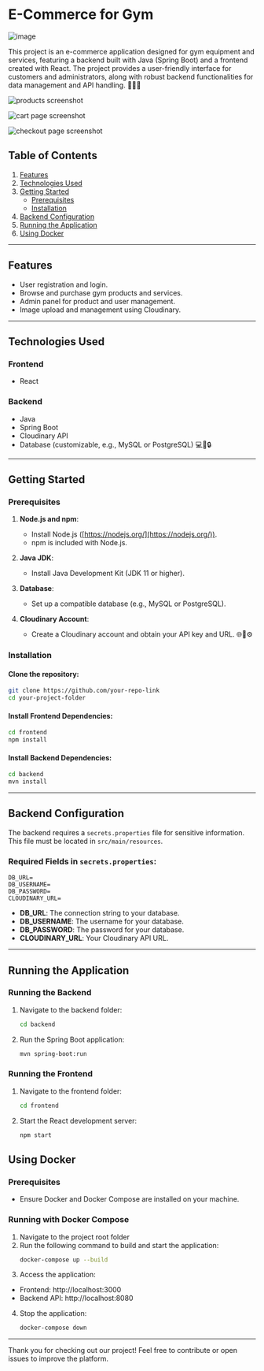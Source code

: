 # E-Commerce for Gym

![image](https://github.com/Theverimix/E-Commerce/blob/main/E-commerce%20Frontend/public/img/github_preview.png?raw=true)

This project is an e-commerce application designed for gym equipment and services, featuring a backend built with Java (Spring Boot) and a frontend created with React. The project provides a user-friendly interface for customers and administrators, along with robust backend functionalities for data management and API handling. 💪🛒✨

![products screenshot](https://github.com/Theverimix/E-Commerce/blob/main/E-commerce%20Frontend/public/img/product_screenshot.png?raw=true)

![cart page screenshot](https://github.com/Theverimix/E-Commerce/blob/main/E-commerce%20Frontend/public/img/cart_screenshot.png?raw=true)

![checkout page screenshot](https://github.com/Theverimix/E-Commerce/blob/main/E-commerce%20Frontend/public/img/checkout_screenshot.png?raw=true)

## Table of Contents

1. [Features](#features)
2. [Technologies Used](#technologies-used)
3. [Getting Started](#getting-started)
   - [Prerequisites](#prerequisites)
   - [Installation](#installation)
4. [Backend Configuration](#backend-configuration)
5. [Running the Application](#running-the-application)
6. [Using Docker](#using-docker)

---

## Features

- User registration and login.
- Browse and purchase gym products and services.
- Admin panel for product and user management.
- Image upload and management using Cloudinary.

---

## Technologies Used

### Frontend

- React

### Backend

- Java
- Spring Boot
- Cloudinary API
- Database (customizable, e.g., MySQL or PostgreSQL) 💻📡🔒

---

## Getting Started

### Prerequisites

1. **Node.js and npm**:

   - Install Node.js ([https://nodejs.org/](https://nodejs.org/)).
   - npm is included with Node.js.

2. **Java JDK**:

   - Install Java Development Kit (JDK 11 or higher).

3. **Database**:

   - Set up a compatible database (e.g., MySQL or PostgreSQL).

4. **Cloudinary Account**:

   - Create a Cloudinary account and obtain your API key and URL. 🌐🔑⚙️

### Installation

#### Clone the repository:

```bash
git clone https://github.com/your-repo-link
cd your-project-folder
```

#### Install Frontend Dependencies:

```bash
cd frontend
npm install
```

#### Install Backend Dependencies:

```bash
cd backend
mvn install
```

---

## Backend Configuration

The backend requires a `secrets.properties` file for sensitive information. This file must be located in `src/main/resources`.

### Required Fields in `secrets.properties`:

```properties
DB_URL=
DB_USERNAME=
DB_PASSWORD=
CLOUDINARY_URL=
```

- **DB_URL**: The connection string to your database.
- **DB_USERNAME**: The username for your database.
- **DB_PASSWORD**: The password for your database.
- **CLOUDINARY_URL**: Your Cloudinary API URL.

---

## Running the Application

### Running the Backend

1. Navigate to the backend folder:
   ```bash
   cd backend
   ```
2. Run the Spring Boot application:
   ```bash
   mvn spring-boot:run
   ```

### Running the Frontend

1. Navigate to the frontend folder:
   ```bash
   cd frontend
   ```
2. Start the React development server:
   ```bash
   npm start
   ```

## Using Docker

### Prerequisites

- Ensure Docker and Docker Compose are installed on your machine.

### Running with Docker Compose

1. Navigate to the project root folder
2. Run the following command to build and start the application:
   ```bash
   docker-compose up --build
   ```
3. Access the application:

- Frontend: http://localhost:3000
- Backend API: http://localhost:8080

4. Stop the application:
   ```bash
   docker-compose down
   ```

---

Thank you for checking out our project! Feel free to contribute or open issues to improve the platform.

